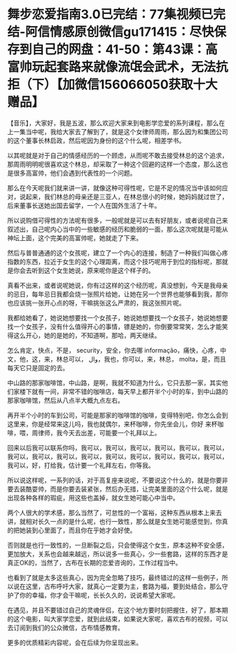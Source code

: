 # 舞步恋爱指南3.0已完结：77集视频已完结-阿信情感原创微信gu171415：尽快保存到自己的网盘：41-50：第43课：高富帅玩起套路来就像流氓会武术，无法抗拒（下）【加微信156066050获取十大赠品】

【音乐】，大家好，我是五波，那么欢迎大家来到电影学恋爱的系列课程，那么在上一集当中呢，我给大家去了解到了，就是这个女律师周雨，那么因为和集团公司的这个董事长林启政，然后呢因为身份的这个什么呢，相差学书。

以其呢就是对于自己的情感经历的一个顾虑，从而呢不敢去接受林总的这个追求，那周雨明明呢很喜欢这个林总，却采取了一种这个回避的这样一个态度，那么这也是很多高富帅，他们会遇到代表性的一个问题。

那么在今天呢我们就来讲一讲，就像这种可得性呢，它是不足的情况当中该如何应对，说起来，我们林总的母亲还是三亚人，在林总很小的时候，她妈妈就过世了，后来董事长送她出国去留学，一个人在国外生活了十年。

所以说购借可得性的方法呢有很多，一般呢就是可以去有好朋友，或者说呢自己来叙述出，自己呢内心当中的一些敏感的经历和脆弱的一面，那么这次呢就是可能从神坛上面，这个完美的高富帅呢，她就走了下来。

然后与普普通通的这个女孩呢，建立了一个内心的连接，制造了一种我们叫做心疼指数的东西，拉近于女生的这个心理距离，而这个技巧呢用于到位的指标呢，那就是你会去听到这个女生她说，原来呢你是这个样子的。

真看不出来，或者说呢她说，你有过这样的这个经历呢，真没想到，今天是我母亲的忌日，每年忌日我都会烧一张照片给她，让她在另一个世界也能够看到我，那你也应该挑一张开心点的呀，干嘛挑张这么严肃的，我这张照片呢。

我都给她看了，她说她想要找一个女孩子，她说她想要找一个女孩子，她说她想要找一个女孩子，没有什么值得开心的事情，镖是她的，你倒要常常笑，怎么才能笑得这么开心，她的是她的，不知道啊，那哈，两天继续。

怎么肯定，快点，不是， security，安全，你去哪 informação，痛快，心疼，中文，他，这，来，林总可以， وال，我也，你可以，来，林总， molta，是，而且每天它只是固定的去。

中山路的那家咖啡馆，中山路，是啊，我就不知道为什么，它只去那一家，其实他们家楼下就有一间，非常不错的咖啡店，每天早上都开半个小时的车，到中山路的那家咖啡馆，然后从八点半大概九点左右。

再开半个小时的车到公司，可能是那家的咖啡馆的咖啡，变得特别吧，你怎么会到这里来，你是经常来这儿吗，我也就偶尔，来杯咖啡，你先坐会儿，你好 来杯咖啡，喂，周律师，我今天去出差，可能要一个礼拜以上。

回来以后我可以联系你吗，我可以，我可以，我可以，我可以，我可以，我可以，我可以，我可以，我可以，我可以，我可以，我可以，我可以，我可以，我可以，我可以，好，打给我，估计要一个礼拜左右，你等我。

所以说这样呢，一系列的话，对于高复座来说呢，不要说这个什么的，就是你要非要去装酷耍帅，而是你要去装紧张，然后办无措，让完美里面的这个什么呢，就是出现各种各样的瑕疵，用这些也盖掉，就女生她可能心中当中。

两个人很大的学术感，那么当然了，可怠性的一个富裕，这种东西从根本上来去讲，就相对长久一点的是什么呢，也行一致性，那么就是女生她可能感觉到，你真的把她装到心里面了，而且你在乎她才会好使。

否则就是也行一致性的，一旦断裂之后，只会使得这个女生，原本这种不安全感，更加放大，关系也会越来越远，所以说多一些真心，少一些套路，这样的东西才是真正OK的，当然了，古布在长期的恋爱咨询的，工作过程当中。

也看到了就是太多这些真心，因为完全忽略了技巧，最终错过的这样一些例子，所以说在这里，古布呼吁大家，就真心一定要为主，套路为福，要到处结合，那么守护了你的幸福，你才会干嘛呢，长长久久的，说说希望大家呢。

在遇见，并且不要错过自己的灵魂伴侣，在这个地方要时刻把握住，好了，那本期的这个电影，叫大家学恋爱，就到此结束，如果说大家呢，喜欢古布的视频，可以去订阅到我们的公众微信，古布情感教育。

更多的优质精彩内容呢，会在后续为你呈现出来。